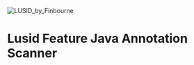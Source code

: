 ![LUSID_by_Finbourne](https://content.finbourne.com/LUSID_repo.png)

# Lusid Feature Java Annotation Scanner